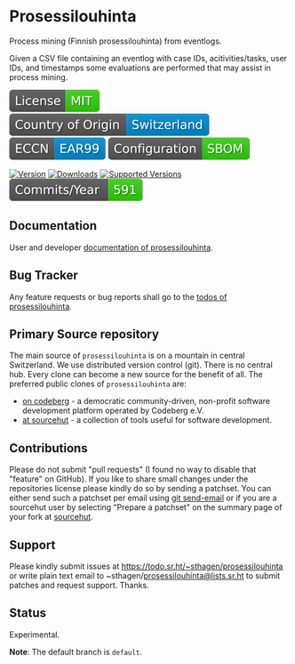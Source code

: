 # Prosessilouhinta

Process mining (Finnish prosessilouhinta) from eventlogs.

Given a CSV file containing an eventlog with case IDs, acitivities/tasks, user IDs, 
and timestamps some evaluations are performed that may assist in process mining.

[![License](docs/badges/license-spdx-mit.svg)](https://git.sr.ht/~sthagen/prosessilouhinta/tree/default/item/LICENSE)
[![Country of Origin](docs/badges/country-of-origin-name-switzerland-neutral.svg)](https://git.sr.ht/~sthagen/prosessilouhinta/tree/default/item/COUNTRY-OF-ORIGIN)
[![Export Classification Control Number (ECCN)](docs/badges/export-control-classification-number_eccn-ear99-neutral.svg)](https://git.sr.ht/~sthagen/prosessilouhinta/tree/default/item/EXPORT-CONTROL-CLASSIFICATION-NUMBER)
[![Configuration](docs/badges/configuration-sbom.svg)](https://git.sr.ht/~sthagen/prosessilouhinta/tree/default/item/docs/third-party/README.md)

[![Version](https://img.shields.io/pypi/v/prosessilouhinta.svg?style=flat)](https://pypi.python.org/pypi/prosessilouhinta/)
[![Downloads](https://static.pepy.tech/badge/prosessilouhinta/month)](https://pepy.tech/project/prosessilouhinta)
[![Supported Versions](https://img.shields.io/pypi/pyversions/prosessilouhinta.svg?style=flat)](https://pypi.python.org/pypi/prosessilouhinta/)
[![Maintenance Status](docs/badges/commits-per-year.svg)](https://git.sr.ht/~sthagen/prosessilouhinta/log)

## Documentation

User and developer [documentation of prosessilouhinta](https://codes.dilettant.life/docs/prosessilouhinta).

## Bug Tracker

Any feature requests or bug reports shall go to the [todos of prosessilouhinta](https://todo.sr.ht/~sthagen/prosessilouhinta).

## Primary Source repository

The main source of `prosessilouhinta` is on a mountain in central Switzerland.
We use distributed version control (git).
There is no central hub.
Every clone can become a new source for the benefit of all.
The preferred public clones of `prosessilouhinta` are:

* [on codeberg](https://codeberg.org/sthagen/prosessilouhinta) - a democratic community-driven, non-profit software development platform operated by Codeberg e.V.
* [at sourcehut](https://git.sr.ht/~sthagen/prosessilouhinta) - a collection of tools useful for software development.

## Contributions

Please do not submit "pull requests" (I found no way to disable that "feature" on GitHub).
If you like to share small changes under the repositories license please kindly do so by sending a patchset.
You can either send such a patchset per email using [git send-email](https://git-send-email.io) or 
if you are a sourcehut user by selecting "Prepare a patchset" on the summary page of your fork at [sourcehut](https://git.sr.ht/).

## Support

Please kindly submit issues at https://todo.sr.ht/~sthagen/prosessilouhinta or write plain text email to ~sthagen/prosessilouhinta@lists.sr.ht to submit patches and request support. Thanks.

## Status

Experimental.

**Note**: The default branch is `default`.
